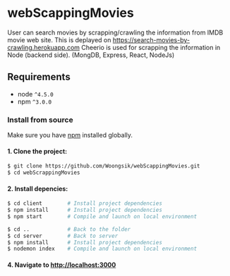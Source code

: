 # webScappingMovies
User can search movies by scrapping/crawling the information from IMDB movie web site.
This is deplayed on https://search-movies-by-crawling.herokuapp.com
Cheerio is used for scrapping the information in Node (backend side). 
(MongDB, Express, React, NodeJs) 


## Requirements

- node `^4.5.0`
- npm `^3.0.0`

### Install from source

Make sure you have [npm](https://www.npmjs.com/get-npm) installed globally.

#### 1. Clone the project:

```bash
$ git clone https://github.com/Woongsik/webScappingMovies.git
$ cd webScrappingMovies
```

#### 2. Install depencies:

```bash
$ cd client        # Install project dependencies
$ npm install      # Install project dependencies
$ npm start        # Compile and launch on local environment

$ cd ..            # Back to the folder
$ cd server        # Back to server
$ npm install      # Install project dependencies
$ nodemon index    # Compile and launch on local environment
```

#### 4. Navigate to [http://localhost:3000](http://localhost:3000)

